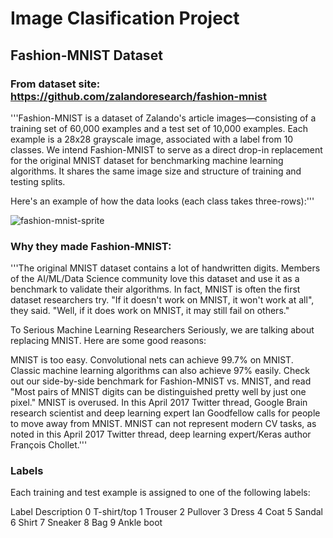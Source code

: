 # Image Clasification Project
## Fashion-MNIST Dataset

### From dataset site: https://github.com/zalandoresearch/fashion-mnist

'''Fashion-MNIST is a dataset of Zalando's article images—consisting of a training set of 60,000 examples and a test set of 10,000 examples. Each example is a 28x28 grayscale image, associated with a label from 10 classes. We intend Fashion-MNIST to serve as a direct drop-in replacement for the original MNIST dataset for benchmarking machine learning algorithms. It shares the same image size and structure of training and testing splits.

Here's an example of how the data looks (each class takes three-rows):'''

![fashion-mnist-sprite](https://github.com/NicholasMcFadden/Computer-Vision/assets/97934765/42e48ea2-3232-470a-929d-ea35d5a41527)

### Why they made Fashion-MNIST:

'''The original MNIST dataset contains a lot of handwritten digits. Members of the AI/ML/Data Science community love this dataset and use it as a benchmark to validate their algorithms. In fact, MNIST is often the first dataset researchers try. "If it doesn't work on MNIST, it won't work at all", they said. "Well, if it does work on MNIST, it may still fail on others."

To Serious Machine Learning Researchers
Seriously, we are talking about replacing MNIST. Here are some good reasons:

MNIST is too easy. Convolutional nets can achieve 99.7% on MNIST. Classic machine learning algorithms can also achieve 97% easily. Check out our side-by-side benchmark for Fashion-MNIST vs. MNIST, and read "Most pairs of MNIST digits can be distinguished pretty well by just one pixel."
MNIST is overused. In this April 2017 Twitter thread, Google Brain research scientist and deep learning expert Ian Goodfellow calls for people to move away from MNIST.
MNIST can not represent modern CV tasks, as noted in this April 2017 Twitter thread, deep learning expert/Keras author François Chollet.'''


### Labels
Each training and test example is assigned to one of the following labels:

Label	Description
0	T-shirt/top
1	Trouser
2	Pullover
3	Dress
4	Coat
5	Sandal
6	Shirt
7	Sneaker
8	Bag
9	Ankle boot
